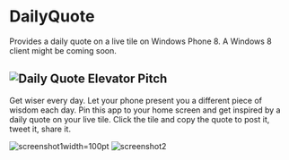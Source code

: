 DailyQuote
==========
Provides a daily quote on a live tile on Windows Phone 8. A Windows 8 client might be coming soon.


![Daily Quote](https://github.com/halllo/DailyQuote/wiki/Icon.png)
Elevator Pitch
--------------
Get wiser every day. Let your phone present you a different piece of wisdom each day. Pin this app to your home screen and get inspired by a daily quote on your live tile. Click the tile and copy the quote to post it, tweet it, share it.

![screenshot1](https://github.com/halllo/DailyQuote/wiki/inapp.png)width=100pt
![screenshot2](https://github.com/halllo/DailyQuote/wiki/widetile.png)
